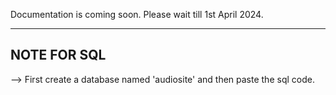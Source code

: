 Documentation is coming soon. Please wait till 1st April 2024.


------------------------------------------------------------------------------------------------------------------------------------------------------------------------
NOTE FOR SQL
------------------------------------------------------------------------------------------------------------------------------------------------------------------------
--> First create a database named 'audiosite' and then paste the sql code.
